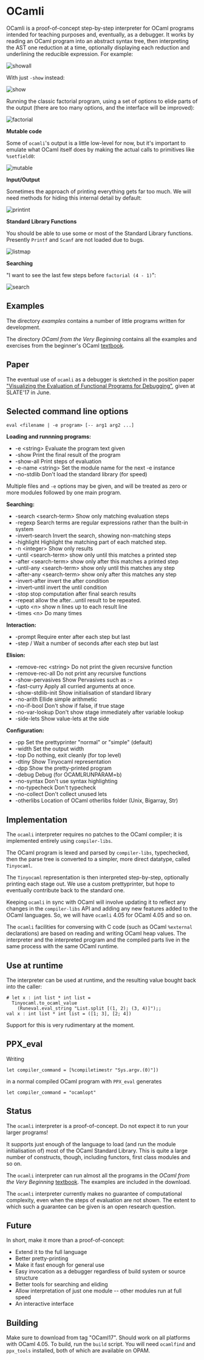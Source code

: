 OCamli
======
OCamli is a proof-of-concept step-by-step interpreter for OCaml programs intended for teaching purposes and, eventually, as a debugger. It works by reading an OCaml program into an abstract syntax tree, then interpreting the AST one reduction at a time, optionally displaying each reduction and underlining the reducible expression. For example:

![showall](https://user-images.githubusercontent.com/1702581/28017901-0502774c-6573-11e7-94df-822a260b82c5.png)

With just `-show` instead:

![show](https://user-images.githubusercontent.com/1702581/28017899-0501478c-6573-11e7-9966-4482ad0c6baf.png)

Running the classic factorial program, using a set of options to elide parts of the output (there are too many options, and the interface will be improved):

![factorial](https://user-images.githubusercontent.com/1702581/28017898-04bdaf04-6573-11e7-9237-c73a223f8d7b.png)


**Mutable code**

Some of `ocamli`'s output is a little low-level for now, but it's important to emulate what OCaml itself does by making the actual calls to primitives like `%setfield0`:

![mutable](https://user-images.githubusercontent.com/1702581/27963398-dde74a22-632c-11e7-94a6-58a898e121ba.png)



**Input/Output**

Sometimes the approach of printing everything gets far too much. We will need methods for hiding this internal detail by default:

![printint](https://user-images.githubusercontent.com/1702581/27963397-dde723c6-632c-11e7-982c-8ac81dd9014e.png)


**Standard Library Functions**

You should be able to use some or most of the Standard Library functions. Presently `Printf` and `Scanf` are not loaded due to bugs.

![listmap](https://user-images.githubusercontent.com/1702581/28017902-0503bda0-6573-11e7-8315-a419189c2c29.png)



**Searching**


"I want to see the last few steps before `factorial (4 - 1)`":

![search](https://user-images.githubusercontent.com/1702581/28018930-02f0ab32-6577-11e7-9668-258a903a0b27.png)


Examples
--------

The directory *examples* contains a number of little programs written for development.

The directory *OCaml from the Very Beginning* contains all the examples and exercises from the beginner's OCaml [textbook](http://www.ocaml-book.com/).


Paper
-----
The eventual use of `ocamli` as a debugger is sketched in the position paper ["Visualizing the Evaluation of Functional Programs for Debugging"](http://www.cs.le.ac.uk/people/jw642/visfunc.pdf), given at SLATE'17 in June. 

Selected command line options
--------------------

`eval <filename | -e program> [-- arg1 arg2 ...]`

**Loading and runnning programs:**
 
 * -e \<string> Evaluate the program text given
 * -show  Print the final result of the program
 * -show-all  Print steps of evaluation
 * -e-name \<string>  Set the module name for the next -e instance
 * -no-stdlib  Don't load the standard library (for speed)


Multiple files and `-e` options may be given, and will be treated as zero or more modules followed by one main program.

**Searching:**

*  -search \<search-term> Show only matching evaluation steps
*  -regexp  Search terms are regular expressions rather than the built-in system
*  -invert-search  Invert the search, showing non-matching steps
*  -highlight Highlight the matching part of each matched step.
*  -n \<integer> Show only <x> results
*  -until \<search-term>  show only until this matches a printed step
*  -after \<search-term> show only after this matches a printed step
*  -until-any \<search-term> show only until this matches any step
*  -after-any \<search-term> show only after this matches any step
*  -invert-after  invert the after condition
*  -invert-until  invert the until condition
*  -stop  stop computation after final search results
*  -repeat  allow the after...until result to be repeated.
*  -upto \<n> show n lines up to each result line
*  -times \<n> Do many times

**Interaction:**

*  -prompt  Require enter after each step but last
*  -step /<float> Wait a number of seconds after each step but last  

**Elision:**

*  -remove-rec \<string> Do not print the given recursive function
*  -remove-rec-all  Do not print any recursive functions
*  -show-pervasives  Show Pervasives such as :=
*  -fast-curry  Apply all curried arguments at once. 
*  -show-stdlib-init  Show initialisation of standard library
*  -no-arith  Ellide simple arithmetic
*  -no-if-bool Don't show if false, if true stage
*  -no-var-lookup Don't show stage immediately after variable lookup 
*  -side-lets Show value-lets at the side
 
**Configuration:**

*  -pp <prettyprinter> Set the prettyprinter "normal" or "simple" (default)
*  -width <integer> Set the output width
*  -top  Do nothing, exit cleanly (for top level) 
*  -dtiny  Show Tinyocaml representation
*  -dpp  Show the pretty-printed program
*  -debug  Debug (for OCAMLRUNPARAM=b)
*  -no-syntax  Don't use syntax highlighting
*  -no-typecheck  Don't typecheck
*  -no-collect  Don't collect unused lets
*  -otherlibs <path> Location of OCaml otherlibs folder (Unix, Bigarray, Str)

Implementation
--------------

The `ocamli` interpreter requires no patches to the OCaml compiler; it is implemented entirely using `compiler-libs`.

The OCaml program is lexed and parsed by `compiler-libs`, typechecked, then the parse tree is converted to a simpler, more direct datatype, called `Tinyocaml`.

The `Tinyocaml` representation is then interpreted step-by-step, optionally printing each stage out. We use a custom prettyprinter, but hope to eventually contribute back to the standard one.

Keeping `ocamli` in sync with OCaml will involve updating it to reflect any changes in the `compiler-libs` API and adding any new features added to the OCaml languages. So, we will have `ocamli` 4.05 for OCaml 4.05 and so on.

The `ocamli` facilities for conversing with C code (such as OCaml `%external` declarations) are based on reading and writing OCaml heap values. The interpreter and the interpreted program and the compiled parts live in the same process with the same OCaml runtime.



Use at runtime
-------------------

The interpreter can be used at runtime, and the resulting value bought back into the caller:


```
# let x : int list * int list =
  Tinyocaml.to_ocaml_value
    (Runeval.eval_string "List.split [(1, 2); (3, 4)]");;
val x : int list * int list = ([1; 3], [2; 4])
```

Support for this is very rudimentary at the moment.

PPX_eval
-----------

Writing 

```
let compiler_command = [%compiletimestr "Sys.argv.(0)"])
```

in a normal compiled OCaml program with `PPX_eval` generates

```
let compiler_command = "ocamlopt"
```

Status
------
The `ocamli` interpreter is a proof-of-concept. Do not expect it to run your larger programs!

It supports just enough of the language to load (and run the module initialisation of) most of the OCaml Standard Library. This is quite a large number of constructs, though, including functors, first class modules and so on.

The `ocamli` interpreter can run almost all the programs in the *OCaml from the Very Beginning* [textbook](http://www.ocaml-book.com/). The examples are included in the download.

The `ocamli` interpreter currently makes no guarantee of computational complexity, even when the steps of evaluation are not shown. The extent to which such a guarantee can be given is an open research question.


Future
------

In short, make it more than a proof-of-concept:

* Extend it to the full language
* Better pretty-printing
* Make it fast enough for general use
* Easy invocation as a debugger regardless of build system or source structure
* Better tools for searching and eliding
* Allow interpretation of just one module -- other modules run at full speed
* An interactive interface


Building
--------

Make sure to download from tag "OCaml17". Should work on all platforms with OCaml 4.05. To build, run the `build` script. You will need `ocamlfind` and `ppx_tools` installed, both of which are available on OPAM.

